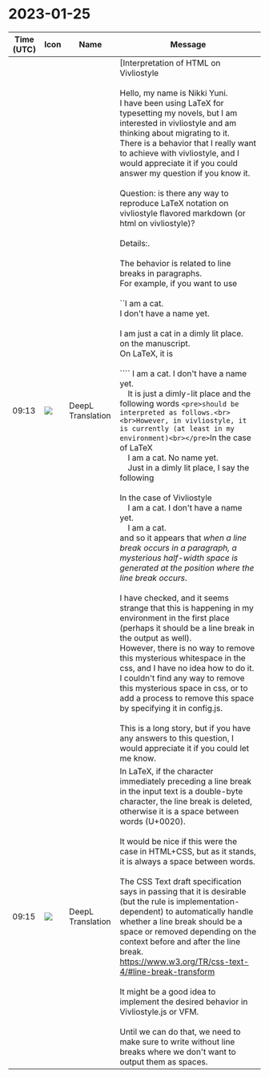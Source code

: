 # 2023-01-25

|Time (UTC)|Icon|Name|Message|
|---|---|---|---|
|09:13|![](https://avatars.slack-edge.com/2023-01-22/4703892366048_dd8fde69fd74a2ed7a1d_72.png)|DeepL Translation|[Interpretation of HTML on Vivliostyle<br><br>Hello, my name is Nikki Yuni.<br>I have been using LaTeX for typesetting my novels, but I am interested in vivliostyle and am thinking about migrating to it.<br>There is a behavior that I really want to achieve with vivliostyle, and I would appreciate it if you could answer my question if you know it.<br><br>Question: is there any way to reproduce LaTeX notation on vivliostyle flavored markdown (or html on vivliostyle)?<br><br>Details:.<br><br>The behavior is related to line breaks in paragraphs.<br>For example, if you want to use<br><br>``I am a cat.<br>I don't have a name yet.<br><br>I am just a cat in a dimly lit place.<br>on the manuscript.<br>On LaTeX, it is<br><br>```` I am a cat. I don't have a name yet.<br>　It is just a dimly-lit place and the following words `<pre>should be interpreted as follows.<br><br>However, in vivliostyle, it is currently (at least in my environment)<br></pre>`In the case of LaTeX<br>　I am a cat. No name yet.<br>　Just in a dimly lit place, I say the following<br><br>In the case of Vivliostyle<br>　I am a cat. I don't have a name yet.<br>　I am a cat.<br>and so it appears that *when a line break occurs in a paragraph, a mysterious half-width space is generated at the position where the line break occurs*.<br><br>I have checked, and it seems strange that this is happening in my environment in the first place (perhaps it should be a line break in the output as well).<br>However, there is no way to remove this mysterious whitespace in the css, and I have no idea how to do it.<br>I couldn't find any way to remove this mysterious space in css, or to add a process to remove this space by specifying it in config.js.<br><br>This is a long story, but if you have any answers to this question, I would appreciate it if you could let me know.|
|09:15|![](https://avatars.slack-edge.com/2023-01-22/4703892366048_dd8fde69fd74a2ed7a1d_72.png)|DeepL Translation|In LaTeX, if the character immediately preceding a line break in the input text is a double-byte character, the line break is deleted, otherwise it is a space between words (U+0020).<br><br>It would be nice if this were the case in HTML+CSS, but as it stands, it is always a space between words.<br><br>The CSS Text draft specification says in passing that it is desirable (but the rule is implementation-dependent) to automatically handle whether a line break should be a space or removed depending on the context before and after the line break.<br> <https://www.w3.org/TR/css-text-4/#line-break-transform><br><br>It might be a good idea to implement the desired behavior in Vivliostyle.js or VFM.<br><br>Until we can do that, we need to make sure to write without line breaks where we don't want to output them as spaces.|
